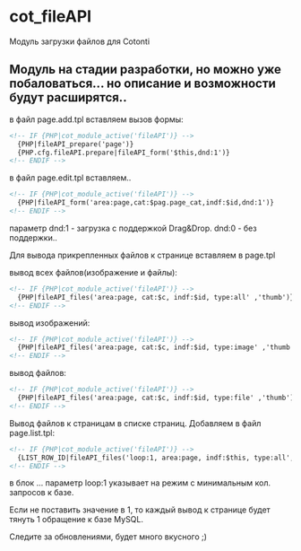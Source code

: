 # cot_fileAPI
Модуль загрузки файлов для Cotonti

Модуль на стадии разработки, но можно уже побаловаться...
но описание и возможности будут расширятся..
-------

в файл page.add.tpl вставляем вызов формы: 
```html
<!-- IF {PHP|cot_module_active('fileAPI')} -->	
  {PHP|fileAPI_prepare('page')}
  {PHP.cfg.fileAPI.prepare|fileAPI_form('$this,dnd:1')} 
<!-- ENDIF -->
```
в файл page.edit.tpl вставляем..
```html
<!-- IF {PHP|cot_module_active('fileAPI')} -->
  {PHP|fileAPI_form('area:page,cat:$pag.page_cat,indf:$id,dnd:1')} 
<!-- ENDIF -->	
```
параметр dnd:1 - загрузка с поддержкой Drag&Drop. dnd:0 - без поддержки..

Для вывода прикрепленных файлов к странице вставляем в page.tpl

вывод всех файлов(изображение и файлы):
```html
<!-- IF {PHP|cot_module_active('fileAPI')} -->
  {PHP|fileAPI_files('area:page, cat:$c, indf:$id, type:all' ,'thumb')} 
<!-- ENDIF -->
```
вывод изображений:
```html
<!-- IF {PHP|cot_module_active('fileAPI')} -->
  {PHP|fileAPI_files('area:page, cat:$c, indf:$id, type:image' ,'thumb')} 
<!-- ENDIF -->
```
вывод файлов:
```html
<!-- IF {PHP|cot_module_active('fileAPI')} -->
  {PHP|fileAPI_files('area:page, cat:$c, indf:$id, type:file' ,'thumb')} 
<!-- ENDIF -->
```

Вывод файлов к страницам в списке страниц.
Добавляем в файл page.list.tpl:

````html
<!-- IF {PHP|cot_module_active('fileAPI')} -->
  {LIST_ROW_ID|fileAPI_files('loop:1, area:page, indf:$this, type:all','thumb')} 
<!-- ENDIF -->
````
в блок <!-- BEGIN: LIST_ROW --> ... <!-- END: LIST_ROW -->
параметр loop:1 указывает на режим с минимальным кол. запросов к базе.

Если не поставить значение в 1, то каждый вывод к странице будет тянуть 1 обращение к базе MySQL.

Следите за обновлениями, будет много вкусного ;)
